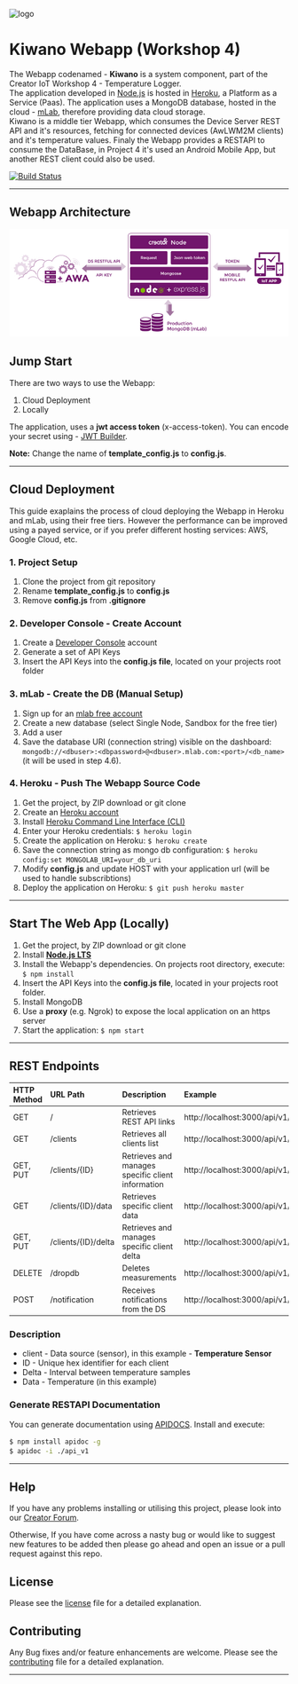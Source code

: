 ![logo](https://static.creatordev.io/logo-md-s.svg)

# Kiwano Webapp (Workshop 4)

The Webapp codenamed - **Kiwano** is a system component, part of the Creator IoT 
Workshop 4 - Temperature Logger.  
The application developed in [Node.js](https://nodejs.org/en/) is hosted in 
[Heroku](https://www.heroku.com/), a Platform as a Service (Paas). The application 
uses a MongoDB database, hosted in the cloud - [mLab](https://mlab.com/), 
therefore providing data cloud storage.  
Kiwano is a middle tier Webapp, which consumes the Device Server REST API and it's
resources, fetching for connected devices (AwLWM2M clients) and it's temperature values.
Finaly the Webapp provides a RESTAPI to consume the DataBase, in Project 4 it's 
used an Android Mobile App, but another REST client could also be used.  

[![Build Status](https://travis-ci.org/CreatorDev/ci40-kiwano-webapp.svg?branch=master)](https://travis-ci.org/CreatorDev/ci40-kiwano-webapp)

---

## Webapp Architecture

![Architecture](./images/kiwano1.jpg)

## Jump Start

There are two ways to use the Webapp:

1. Cloud Deployment
2. Locally

The application, uses a **jwt access token** (x-access-token). You can encode 
your secret using - [JWT Builder](http://jwtbuilder.jamiekurtz.com/).

**Note:** Change the name of **template_config.js** to **config.js**. 

---

## Cloud Deployment

This guide exaplains the process of cloud deploying the Webapp in Heroku and mLab,
using their free tiers. However the performance can be improved using a payed service,
or if you prefer different hosting services: AWS, Google Cloud, etc.

### 1. Project Setup

1. Clone the project from git repository
2. Rename **template_config.js** to **config.js**
3. Remove **config.js** from **.gitignore**

### 2. Developer Console - Create Account

1. Create a [Developer Console](https://console.creatordev.io) account  
2. Generate a set of API Keys
3. Insert the API Keys into the **config.js file**, located on your projects root 
folder

### 3. mLab - Create the DB (Manual Setup)

1. Sign up for an [mlab free account](https://mlab.com/) 
2. Create a new database (select Single Node, Sandbox for the free tier)
3. Add a user
4. Save the database URI (connection string) visible on the dashboard: ```mongodb://<dbuser>:<dbpassword>@<dbuser>.mlab.com:<port>/<db_name>```
   (it will be used in step 4.6). 

### 4. Heroku - Push The Webapp Source Code

1. Get the project, by ZIP download or git clone
2. Create an [Heroku account](https://www.heroku.com/)
3. Install [Heroku Command Line Interface (CLI)](https://devcenter.heroku.com/articles/heroku-command-line)
4. Enter your Heroku credentials: ```$ heroku login``` 
5. Create the application on Heroku: ```$ heroku create```
6. Save the connection string as mongo db configuration: ```$ heroku config:set MONGOLAB_URI=your_db_uri```
7. Modify **config.js** and update HOST with your application url (will be used to handle subscribtions)
8. Deploy the application on Heroku: ```$ git push heroku master``` 
 
---

## Start The Web App (Locally)

1. Get the project, by ZIP download or git clone
2. Install [**Node.js LTS**](https://nodejs.org/en/)
3. Install the Webapp's dependencies. On projects root directory, execute: 
```$ npm install```
4. Insert the API Keys into the **config.js file**, located in your projects root 
folder.
5. Install MongoDB
6. Use a **proxy** (e.g. Ngrok) to expose the local application on an https server
7. Start the application: ```$ npm start```

--- 

## REST Endpoints 

| HTTP Method | URL Path 	          | Description                                       | Example                                        |
|:------------| :-------------------|:--------------------------------------------------|:-----------------------------------------------|
| GET         | /	  			          | Retrieves REST API links                          | http://localhost:3000/api/v1/                  |
| GET         | /clients	  			  | Retrieves all clients list                        | http://localhost:3000/api/v1/clients           |
| GET, PUT    | /clients/{ID}       | Retrieves and manages specific client information | http://localhost:3000/api/v1/clients/123       |
| GET         | /clients/{ID}/data  | Retrieves specific client data                    | http://localhost:3000/api/v1/clients/123/data  |
| GET, PUT    | /clients/{ID}/delta	| Retrieves and manages specific client delta       | http://localhost:3000/api/v1/clients/123/delta |
| DELETE      | /dropdb             | Deletes measurements                              | http://localhost:3000/api/v1/dropdb            |
| POST        | /notification       | Receives notifications from the DS                | http://localhost:3000/api/v1/notification      |

### Description
* client - Data source (sensor), in this example - **Temperature Sensor**
* ID - Unique hex identifier for each client
* Delta - Interval between temperature samples
* Data - Temperature (in this example)

### Generate RESTAPI Documentation

You can generate documentation using [APIDOCS](http://apidocjs.com/). Install
and execute:

```bash
$ npm install apidoc -g
$ apidoc -i ./api_v1

```

---

## Help

If you have any problems installing or utilising this project, please look into 
our [Creator Forum](https://forum.creatordev.io). 

Otherwise, If you have come across a nasty bug or would like to suggest new 
features to be added then please go ahead and open an issue or a pull request 
against this repo.

## License

Please see the [license](LICENSE) file for a detailed explanation.

## Contributing

Any Bug fixes and/or feature enhancements are welcome. Please see the 
[contributing](CONTRIBUTING.md) file for a detailed explanation.

--- 